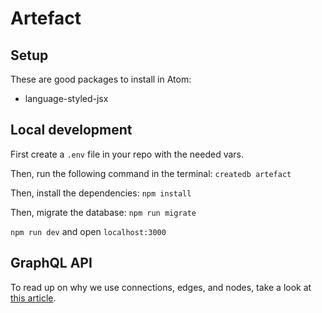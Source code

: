 # Artefact

## Setup

These are good packages to install in Atom:
- language-styled-jsx

## Local development

First create a `.env` file in your repo with the needed vars.

Then, run the following command in the terminal:
`createdb artefact`

Then, install the dependencies:
`npm install`

Then, migrate the database:
`npm run migrate`

`npm run dev` and open `localhost:3000`

## GraphQL API

To read up on why we use connections, edges, and nodes, take a look at [this article](http://graphql.org/learn/pagination/).
